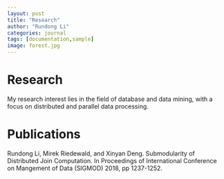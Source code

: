 ```yaml
---
layout: post
title: "Research"
author: "Rundong Li"
categories: journal
tags: [documentation,sample]
image: forest.jpg
---
```


 # Research

My research interest lies in the field of database and data mining, with a focus on distributed and parallel data processing. 

 # Publications

Rundong Li, Mirek Riedewald, and Xinyan Deng. Submodularity of Distributed Join Computation. In Proceedings of International Conference on Mangement of Data (SIGMOD) 2018, pp 1237-1252.
